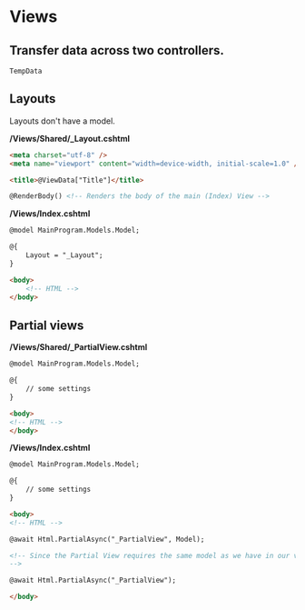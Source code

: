 # Views


## Transfer data across two controllers.

`TempData`


## Layouts

Layouts don't have a model.

**/Views/Shared/_Layout.cshtml**
```html
<meta charset="utf-8" />
<meta name="viewport" content="width=device-width, initial-scale=1.0" />

<title>@ViewData["Title"]</title>

@RenderBody() <!-- Renders the body of the main (Index) View -->
```

**/Views/Index.cshtml**
```html
@model MainProgram.Models.Model;

@{
    Layout = "_Layout";
}

<body>
    <!-- HTML -->
</body>
```

## Partial views

**/Views/Shared/_PartialView.cshtml**
```html
@model MainProgram.Models.Model;

@{
    // some settings
}

<body>
<!-- HTML -->
</body>
```


**/Views/Index.cshtml**
```html
@model MainProgram.Models.Model;

@{
    // some settings
}

<body>
<!-- HTML -->

@await Html.PartialAsync("_PartialView", Model);

<!-- Since the Partial View requires the same model as we have in our view. You put `Model`. If your partial view requires no model. Then you can use: 
-->

@await Html.PartialAsync("_PartialView");

</body>
```